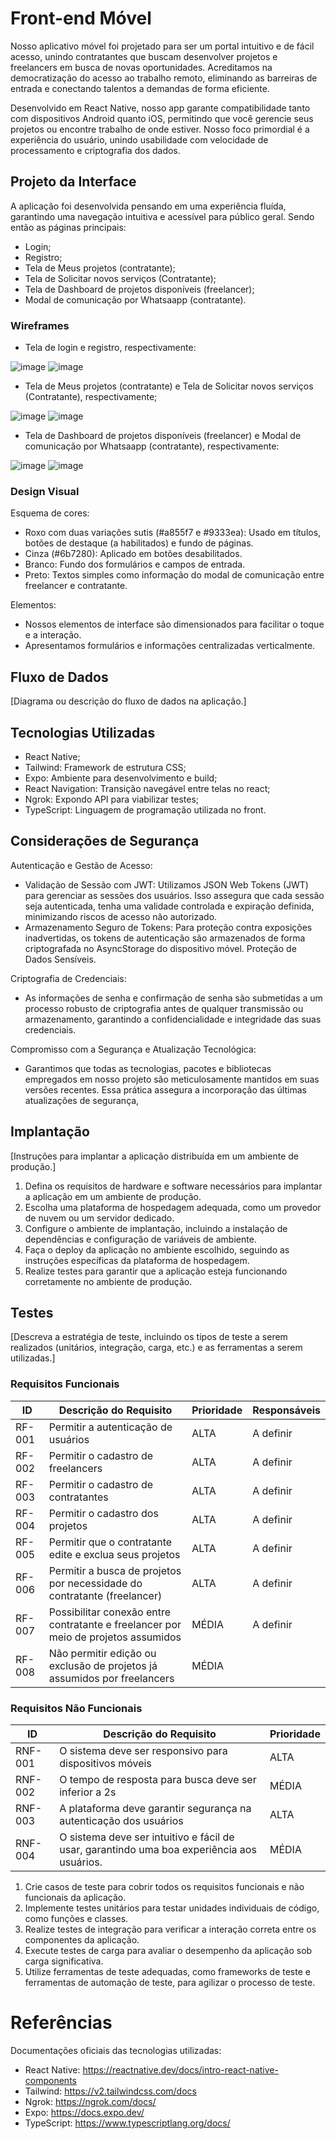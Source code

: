 # Front-end Móvel

Nosso aplicativo móvel foi projetado para ser um portal intuitivo e de fácil acesso, unindo contratantes que buscam desenvolver projetos e freelancers em busca de novas oportunidades. Acreditamos na democratização do acesso ao trabalho remoto, eliminando as barreiras de entrada e conectando talentos a demandas de forma eficiente.

Desenvolvido em React Native, nosso app garante compatibilidade tanto com dispositivos Android quanto iOS, permitindo que você gerencie seus projetos ou encontre trabalho de onde estiver. Nosso foco primordial é a experiência do usuário, unindo usabilidade com velocidade de processamento e criptografia dos dados.

## Projeto da Interface

A aplicação foi desenvolvida pensando em uma experiência fluída, garantindo uma navegação intuitiva e acessível para público geral.
Sendo então as páginas principais:
- Login;
- Registro;
- Tela de Meus projetos (contratante);
- Tela de Solicitar novos serviços (Contratante);
- Tela de Dashboard de projetos disponíveis (freelancer);
- Modal de comunicação por Whatsaapp (contratante).

### Wireframes

- Tela de login e registro, respectivamente:

![image](https://github.com/user-attachments/assets/07b8aec0-7ab4-462f-a894-bb95aec66c76)
![image](https://github.com/user-attachments/assets/ba717887-e1e1-4997-8430-0956788fca1a)

- Tela de Meus projetos (contratante) e Tela de Solicitar novos serviços (Contratante), respectivamente;

![image](https://github.com/user-attachments/assets/e3660f06-bafc-447c-bf5b-4b9d404aa90e)
![image](https://github.com/user-attachments/assets/0fd22e18-8c10-4839-9545-5a391d500907)

- Tela de Dashboard de projetos disponíveis (freelancer) e Modal de comunicação por Whatsaapp (contratante), respectivamente:

![image](https://github.com/user-attachments/assets/f52a5b41-8ca2-4825-9ad9-38bc74619b52)
![image](https://github.com/user-attachments/assets/7f5aa74f-cf52-4b49-a545-e5f1076b63e0)



### Design Visual

Esquema de cores:
- Roxo com duas variações sutis (#a855f7 e #9333ea): Usado em títulos, botões de destaque (a habilitados) e fundo de páginas.
- Cinza (#6b7280): Aplicado em botões desabilitados.
- Branco: Fundo dos formulários e campos de entrada.
- Preto: Textos simples como informação do modal de comunicação entre freelancer e contratante.

Elementos:
- Nossos elementos de interface são dimensionados para facilitar o toque e a interação.
- Apresentamos formulários e informações centralizadas verticalmente.

## Fluxo de Dados

[Diagrama ou descrição do fluxo de dados na aplicação.]

## Tecnologias Utilizadas
- React Native;
- Tailwind: Framework de estrutura CSS;
- Expo: Ambiente para desenvolvimento e build;
- React Navigation: Transição navegável entre telas no react;
- Ngrok: Expondo API para viabilizar testes;
- TypeScript: Linguagem de programação utilizada no front.

## Considerações de Segurança
Autenticação e Gestão de Acesso:
- Validação de Sessão com JWT: Utilizamos JSON Web Tokens (JWT) para gerenciar as sessões dos usuários. Isso assegura que cada sessão seja autenticada, tenha uma validade controlada e expiração definida, minimizando riscos de acesso não autorizado.
- Armazenamento Seguro de Tokens: Para proteção contra exposições inadvertidas, os tokens de autenticação são armazenados de forma criptografada no AsyncStorage do dispositivo móvel.
Proteção de Dados Sensíveis.

Criptografia de Credenciais: 
- As informações de senha e confirmação de senha são submetidas a um processo robusto de criptografia antes de qualquer transmissão ou armazenamento, garantindo a confidencialidade e integridade das suas credenciais.

Compromisso com a Segurança e Atualização Tecnológica:


- Garantimos que todas as tecnologias, pacotes e bibliotecas empregados em nosso projeto são meticulosamente mantidos em suas versões recentes. Essa prática assegura a incorporação das últimas atualizações de segurança,

## Implantação

[Instruções para implantar a aplicação distribuída em um ambiente de produção.]

1. Defina os requisitos de hardware e software necessários para implantar a aplicação em um ambiente de produção.
2. Escolha uma plataforma de hospedagem adequada, como um provedor de nuvem ou um servidor dedicado.
3. Configure o ambiente de implantação, incluindo a instalação de dependências e configuração de variáveis de ambiente.
4. Faça o deploy da aplicação no ambiente escolhido, seguindo as instruções específicas da plataforma de hospedagem.
5. Realize testes para garantir que a aplicação esteja funcionando corretamente no ambiente de produção.

## Testes

[Descreva a estratégia de teste, incluindo os tipos de teste a serem realizados (unitários, integração, carga, etc.) e as ferramentas a serem utilizadas.]

### Requisitos Funcionais

| ID     | Descrição do Requisito                                                                 | Prioridade | Responsáveis |
|--------|----------------------------------------------------------------------------------------|------------|--------------|
| RF-001 | Permitir a autenticação de usuários                                                    | ALTA       | A definir    |   
| RF-002 | Permitir o cadastro de freelancers                                                     | ALTA       | A definir    |   
| RF-003 | Permitir o cadastro de contratantes                                                    | ALTA       | A definir    |
| RF-004 | Permitir o cadastro dos projetos                                                       | ALTA       | A definir    |
| RF-005 | Permitir que o contratante edite e exclua seus projetos                                    | ALTA       | A definir    |
| RF-006 | Permitir a busca de projetos por necessidade do contratante (freelancer)               | ALTA       | A definir    |
| RF-007 | Possibilitar conexão entre contratante e freelancer por meio de projetos assumidos                     | MÉDIA      | A definir    |
| RF-008 | Não permitir edição ou exclusão de projetos já assumidos por freelancers                     | MÉDIA      |

### Requisitos Não Funcionais

| ID      | Descrição do Requisito                                                                     | Prioridade |
|---------|--------------------------------------------------------------------------------------------|------------|
| RNF-001 | O sistema deve ser responsivo para dispositivos móveis                                     | ALTA       |
| RNF-002 | O tempo de resposta para busca deve ser inferior a 2s                                      | MÉDIA      |
| RNF-003 | A plataforma deve garantir segurança na autenticação dos usuários                          | ALTA       |
| RNF-004 | O sistema deve ser intuitivo e fácil de usar, garantindo uma boa experiência aos usuários. | MÉDIA      |

1. Crie casos de teste para cobrir todos os requisitos funcionais e não funcionais da aplicação.
2. Implemente testes unitários para testar unidades individuais de código, como funções e classes.
3. Realize testes de integração para verificar a interação correta entre os componentes da aplicação.
4. Execute testes de carga para avaliar o desempenho da aplicação sob carga significativa.
5. Utilize ferramentas de teste adequadas, como frameworks de teste e ferramentas de automação de teste, para agilizar o
   processo de teste.

# Referências

Documentações oficiais das tecnologias utilizadas:
- React Native: https://reactnative.dev/docs/intro-react-native-components
- Tailwind: https://v2.tailwindcss.com/docs
- Ngrok: https://ngrok.com/docs/
- Expo: https://docs.expo.dev/
- TypeScript: https://www.typescriptlang.org/docs/

